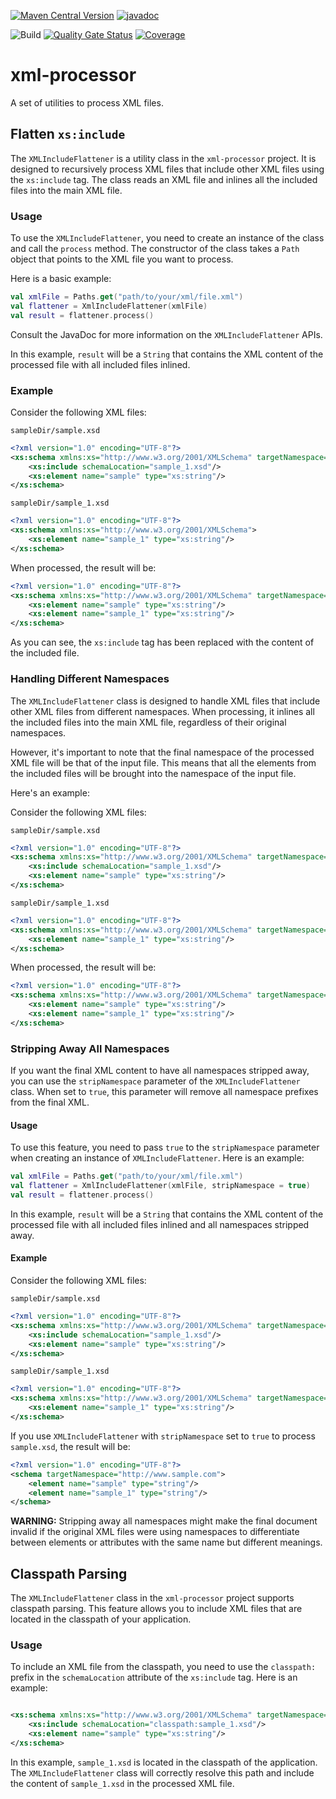 [ ![Maven  Central Version](https://img.shields.io/maven-central/v/io.github.tacascer/xml-processor?style=for-the-badge&logo=apache%20maven)](https://central.sonatype.com/artifact/io.github.tacascer/xml-processor)
[![javadoc](https://javadoc.io/badge2/io.github.tacascer/xml-processor/javadoc.svg?style=for-the-badge)](https://javadoc.io/doc/io.github.tacascer/xml-processor)

![Build](https://github.com/tacascer-org/xml-processor/actions/workflows/build.yml/badge.svg?branch=main)
[![Quality Gate Status](https://sonarcloud.io/api/project_badges/measure?project=tacascer-org_xml-processor&metric=alert_status)](https://sonarcloud.io/summary/new_code?id=tacascer-org_xml-processor)
[![Coverage](https://sonarcloud.io/api/project_badges/measure?project=tacascer-org_xml-processor&metric=coverage)](https://sonarcloud.io/summary/new_code?id=tacascer-org_xml-processor)

# xml-processor

A set of utilities to process XML files.

## Flatten `xs:include`

The `XMLIncludeFlattener` is a utility class in the `xml-processor` project. It is designed to recursively process XML
files that include other XML files using the `xs:include` tag. The class reads an XML file and inlines all the included
files into the main XML file.

### Usage

To use the `XMLIncludeFlattener`, you need to create an instance of the class and call the `process` method. The
constructor of the class takes a `Path` object that points to the XML file you want to process.

Here is a basic example:

```kotlin
val xmlFile = Paths.get("path/to/your/xml/file.xml")
val flattener = XmlIncludeFlattener(xmlFile)
val result = flattener.process()
```

Consult the JavaDoc for more information on the `XMLIncludeFlattener` APIs.

In this example, `result` will be a `String` that contains the XML content of the processed file with all included files
inlined.

### Example

Consider the following XML files:

`sampleDir/sample.xsd`

```xml
<?xml version="1.0" encoding="UTF-8"?>
<xs:schema xmlns:xs="http://www.w3.org/2001/XMLSchema" targetNamespace="http://www.sample.com">
    <xs:include schemaLocation="sample_1.xsd"/>
    <xs:element name="sample" type="xs:string"/>
</xs:schema>
```

`sampleDir/sample_1.xsd`

```xml
<?xml version="1.0" encoding="UTF-8"?>
<xs:schema xmlns:xs="http://www.w3.org/2001/XMLSchema">
    <xs:element name="sample_1" type="xs:string"/>
</xs:schema>
```

When processed, the result will be:

```xml
<?xml version="1.0" encoding="UTF-8"?>
<xs:schema xmlns:xs="http://www.w3.org/2001/XMLSchema" targetNamespace="http://www.sample.com">
    <xs:element name="sample" type="xs:string"/>
    <xs:element name="sample_1" type="xs:string"/>
</xs:schema>
```

As you can see, the `xs:include` tag has been replaced with the content of the included file.

### Handling Different Namespaces

The `XMLIncludeFlattener` class is designed to handle XML files that include other XML files from different namespaces.
When processing, it inlines all the included files into the main XML file, regardless of their original namespaces.

However, it's important to note that the final namespace of the processed XML file will be that of the input file. This
means that all the elements from the included files will be brought into the namespace of the input file.

Here's an example:

Consider the following XML files:

`sampleDir/sample.xsd`

```xml
<?xml version="1.0" encoding="UTF-8"?>
<xs:schema xmlns:xs="http://www.w3.org/2001/XMLSchema" targetNamespace="http://www.sample.com">
    <xs:include schemaLocation="sample_1.xsd"/>
    <xs:element name="sample" type="xs:string"/>
</xs:schema>
```

`sampleDir/sample_1.xsd`

```xml
<?xml version="1.0" encoding="UTF-8"?>
<xs:schema xmlns:xs="http://www.w3.org/2001/XMLSchema" targetNamespace="http://www.different.com">
    <xs:element name="sample_1" type="xs:string"/>
</xs:schema>
```

When processed, the result will be:

```xml
<?xml version="1.0" encoding="UTF-8"?>
<xs:schema xmlns:xs="http://www.w3.org/2001/XMLSchema" targetNamespace="http://www.sample.com">
    <xs:element name="sample" type="xs:string"/>
    <xs:element name="sample_1" type="xs:string"/>
</xs:schema>
```

### Stripping Away All Namespaces

If you want the final XML content to have all namespaces stripped away, you can use the `stripNamespace` parameter of
the
`XMLIncludeFlattener` class. When set to `true`, this parameter will remove all namespace prefixes from the final XML.

#### Usage

To use this feature, you need to pass `true` to the `stripNamespace` parameter when creating an instance
of `XMLIncludeFlattener`. Here is an example:

```kotlin
val xmlFile = Paths.get("path/to/your/xml/file.xml")
val flattener = XmlIncludeFlattener(xmlFile, stripNamespace = true)
val result = flattener.process()
```

In this example, `result` will be a `String` that contains the XML content of the processed file with all included files
inlined and all namespaces stripped away.

#### Example

Consider the following XML files:

`sampleDir/sample.xsd`

```xml
<?xml version="1.0" encoding="UTF-8"?>
<xs:schema xmlns:xs="http://www.w3.org/2001/XMLSchema" targetNamespace="http://www.sample.com">
    <xs:include schemaLocation="sample_1.xsd"/>
    <xs:element name="sample" type="xs:string"/>
</xs:schema>
```

`sampleDir/sample_1.xsd`

```xml
<?xml version="1.0" encoding="UTF-8"?>
<xs:schema xmlns:xs="http://www.w3.org/2001/XMLSchema" targetNamespace="http://www.different.com">
    <xs:element name="sample_1" type="xs:string"/>
</xs:schema>
```

If you use `XMLIncludeFlattener` with `stripNamespace` set to `true` to process `sample.xsd`, the result will be:

```xml
<?xml version="1.0" encoding="UTF-8"?>
<schema targetNamespace="http://www.sample.com">
    <element name="sample" type="string"/>
    <element name="sample_1" type="string"/>
</schema>
```

**WARNING:** Stripping away all namespaces might make the final document invalid if the original XML files were
using namespaces to differentiate between elements or attributes with the same name but different meanings.

## Classpath Parsing

The `XMLIncludeFlattener` class in the `xml-processor` project supports classpath parsing. This feature allows you to
include XML files that are located in the classpath of your application.

### Usage

To include an XML file from the classpath, you need to use the `classpath:` prefix in the `schemaLocation` attribute of
the `xs:include` tag. Here is an example:

```xml

<xs:schema xmlns:xs="http://www.w3.org/2001/XMLSchema" targetNamespace="http://www.sample.com">
    <xs:include schemaLocation="classpath:sample_1.xsd"/>
    <xs:element name="sample" type="xs:string"/>
</xs:schema>
```

In this example, `sample_1.xsd` is located in the classpath of the application. The `XMLIncludeFlattener` class will
correctly resolve this path and include the content of `sample_1.xsd` in the processed XML file.
